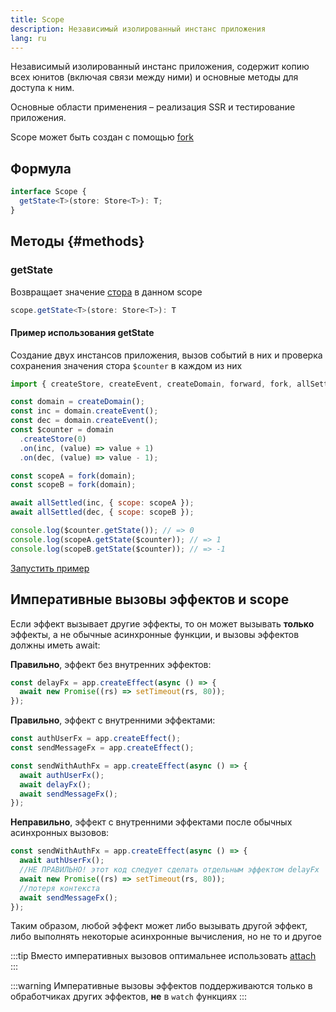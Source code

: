 ```yaml
---
title: Scope
description: Независимый изолированный инстанс приложения
lang: ru
---
```


Независимый изолированный инстанс приложения, содержит копию всех юнитов (включая связи между ними) и основные методы для доступа к ним.

Основные области применения – реализация SSR и тестирование приложения.

Scope может быть создан с помощью [fork](/ru/api/effector/fork)

## Формула

```ts
interface Scope {
  getState<T>(store: Store<T>): T;
}
```

## Методы {#methods}

### getState

Возвращает значение [стора](/ru/api/effector/Store) в данном scope

```ts
scope.getState<T>(store: Store<T>): T
```

#### Пример использования getState

Создание двух инстансов приложения, вызов событий в них и проверка сохранения значения стора `$counter` в каждом из них

```js
import { createStore, createEvent, createDomain, forward, fork, allSettled } from "effector";

const domain = createDomain();
const inc = domain.createEvent();
const dec = domain.createEvent();
const $counter = domain
  .createStore(0)
  .on(inc, (value) => value + 1)
  .on(dec, (value) => value - 1);

const scopeA = fork(domain);
const scopeB = fork(domain);

await allSettled(inc, { scope: scopeA });
await allSettled(dec, { scope: scopeB });

console.log($counter.getState()); // => 0
console.log(scopeA.getState($counter)); // => 1
console.log(scopeB.getState($counter)); // => -1
```

[Запустить пример](https://share.effector.dev/0grlV3bA)

## Императивные вызовы эффектов и scope

Если эффект вызывает другие эффекты, то он может вызывать **только** эффекты, а не обычные асинхронные функции, и вызовы эффектов должны иметь await:

**Правильно**, эффект без внутренних эффектов:

```js
const delayFx = app.createEffect(async () => {
  await new Promise((rs) => setTimeout(rs, 80));
});
```

**Правильно**, эффект с внутренними эффектами:

```js
const authUserFx = app.createEffect();
const sendMessageFx = app.createEffect();

const sendWithAuthFx = app.createEffect(async () => {
  await authUserFx();
  await delayFx();
  await sendMessageFx();
});
```

**Неправильно**, эффект с внутренними эффектами после обычных асинхронных вызовов:

```js
const sendWithAuthFx = app.createEffect(async () => {
  await authUserFx();
  //НЕ ПРАВИЛЬНО! этот код следует сделать отдельным эффектом delayFx
  await new Promise((rs) => setTimeout(rs, 80));
  //потеря контекста
  await sendMessageFx();
});
```

Таким образом, любой эффект может либо вызывать другой эффект, либо выполнять некоторые асинхронные вычисления, но не то и другое

:::tip
Вместо императивных вызовов оптимальнее использовать [attach](/ru/api/effector/attach)
:::

:::warning
Императивные вызовы эффектов поддерживаются только в обработчиках других эффектов, **не** в `watch` функциях
:::
